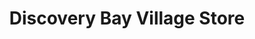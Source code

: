---
title: "Discovery Bay Village Store"
url: /port-townsend/discovery-bay-village-store/
shop: Lebensmittel
---